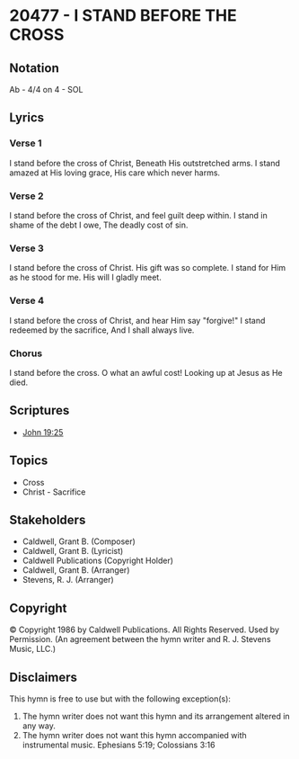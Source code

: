 # 20477 - I STAND BEFORE THE CROSS

## Notation

Ab - 4/4 on 4 - SOL

## Lyrics

### Verse 1

I stand before the cross of Christ, Beneath His outstretched arms. I stand amazed at His loving grace, His care which never harms.

### Verse 2

I stand before the cross of Christ, and feel guilt deep within. I stand in shame of the debt I owe, The deadly cost of sin.

### Verse 3

I stand before the cross of Christ. His gift was so complete. I stand for Him as he stood for me. His will I gladly meet.

### Verse 4

I stand before the cross of Christ, and hear Him say "forgive!" I stand redeemed by the sacrifice, And I shall always live.

### Chorus

I stand before the cross. O what an awful cost! Looking up at Jesus as He died.


## Scriptures

- [John 19:25](https://www.biblegateway.com/passage/?search=John%2019%3A25)

## Topics

- Cross
- Christ - Sacrifice

## Stakeholders

- Caldwell, Grant B. (Composer)
- Caldwell, Grant B. (Lyricist)
- Caldwell Publications (Copyright Holder)
- Caldwell, Grant B. (Arranger)
- Stevens, R. J. (Arranger)

## Copyright

© Copyright 1986 by Caldwell Publications. All Rights Reserved. Used by Permission.
(An agreement between the hymn writer and R. J. Stevens Music, LLC.)

## Disclaimers

This hymn is free to use but with the following exception(s):
1. The hymn writer does not want this hymn and its arrangement altered in any way.
2. The hymn writer does not want this hymn accompanied with instrumental music.
Ephesians 5:19; Colossians 3:16

